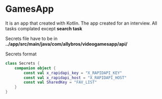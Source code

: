 # GamesApp
It is an app that created with Kotlin. The app created  for an interview. 
All tasks complated except **search task**

Secrets file have to be in **../app/src/main/java/com/allybros/videogamesapp/api/**

Secrets format
`````kotlin
class Secrets {
    companion object {
        const val x_rapidapi_key = "X_RAPIDAPI_KEY"
        const val x_rapidapi_host = "X_RAPIDAPI_HOST"
        const val SharedKey = "FAV_LIST"
    }
}
`````
